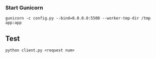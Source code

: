 ### Start Gunicorn
```
gunicorn -c config.py --bind=0.0.0.0:5500 --worker-tmp-dir /tmp app:app
```

## Test 
```
python client.py <request num>
```